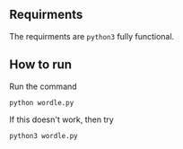 ## Requirments

The requirments are `python3` fully functional.

## How to run

Run the command

```
python wordle.py
```

If this doesn't work, then try

```
python3 wordle.py
```
